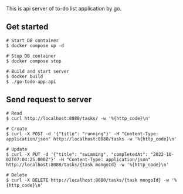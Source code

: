 This is api server of to-do list application by go.

## Get started

```
# Start DB container
$ docker compose up -d

# Stop DB container
$ docker compose stop

# Build and start server
$ docker build
$ ./go-todo-app-api
```

## Send request to server

```
# Read
$ curl http://localhost:8080/tasks/ -w '%{http_code}\n'

# Create
$ curl -X POST -d '{"title": "running"}' -H "Content-Type: application/json" http://localhost:8080/tasks -w '%{http_code}\n'

# Update
$ curl -X PUT -d '{"title": "swimming", "completedAt": "2022-10-02T07:04:25.000Z"}' -H "Content-Type: application/json" http://localhost:8080/tasks/{task mongoId} -w '%{http_code}\n'

# Delete
$ curl -X DELETE http://localhost:8080/tasks/{task mongoId} -w '%{http_code}\n'
```
